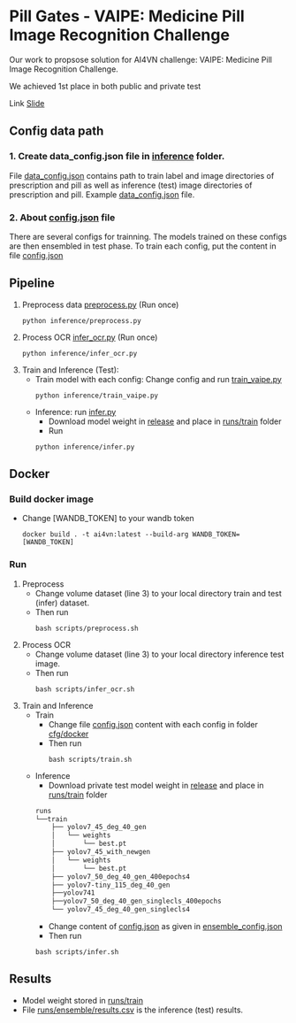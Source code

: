 # Pill Gates - VAIPE: Medicine Pill Image Recognition Challenge
Our work to propsose solution for AI4VN challenge: VAIPE: Medicine Pill Image Recognition Challenge.

We achieved 1st place in both public and private test

Link [Slide](assets/Pill-Gate.pdf)

## Config data path

### 1. Create data_config.json file in [inference](inference) folder.
File [data_config.json](inference/data_config.json) contains path to train label and image directories of prescription and pill as well as inference (test) image directories of prescription and pill. Example [data_config.json](inference/data_config.example.json) file.

### 2. About [config.json](inference/config.json) file
There are several configs for trainning. The models trained on these configs are then ensembled in test phase. To train each config, put the content in file [config.json](inference/config.json) 

## Pipeline

1. Preprocess data [preprocess.py](inference/preprocess.py) (Run once)
    ```
    python inference/preprocess.py 
    ```
2. Process OCR [infer_ocr.py](inference/infer_ocr.py) (Run once)
    ```
    python inference/infer_ocr.py 
    ```
3. Train and Inference (Test):
    - Train model with each config: Change config and run [train_vaipe.py](inference/train_vaipe.py)
        ```
        python inference/train_vaipe.py
        ```
    - Inference:  run [infer.py](inference/infer.py) 
        - Download model weight in [release](https://github.com/phamgialinhlx/pill-yolov7/releases/tag/v1.0.0) and place in [runs/train](runs/train/) folder
        - Run
        ```
        python inference/infer.py
        ```

## Docker
### Build docker image
- Change [WANDB_TOKEN] to your wandb token
    ```
    docker build . -t ai4vn:latest --build-arg WANDB_TOKEN=[WANDB_TOKEN]
    ```
### Run 
1. Preprocess
    - Change volume dataset (line 3) to your local directory train and test (infer) dataset.
    - Then run
        ``` 
        bash scripts/preprocess.sh 
        ```
2.  Process OCR
    - Change volume dataset (line 3) to your local directory inference test image.
    - Then run
        ```
        bash scripts/infer_ocr.sh
        ```
3. Train and Inference
    - Train
        - Change file [config.json](inference/config.json) content with each config in folder [cfg/docker](cfg/docker)
        - Then run 
            ```
            bash scripts/train.sh
            ```
    - Inference
        - Download private test model weight in [release](https://github.com/phamgialinhlx/pill-yolov7/releases/tag/v1.0.0) and place in [runs/train](runs/train/) folder
        ```bash
        runs
        └──train
            ├── yolov7_45_deg_40_gen 
            │   └── weights
            │       └── best.pt
            ├── yolov7_45_with_newgen
            │   └── weights
            │       └── best.pt
            ├── yolov7_50_deg_40_gen_400epochs4 
            ├── yolov7-tiny_115_deg_40_gen 
            ├──yolov741
            ├──yolov7_50_deg_40_gen_singlecls_400epochs 
            └── yolov7_45_deg_40_gen_singlecls4
        
        ```
        - Change content of [config.json](inference/config.json) as given in [ensemble_config.json](cfg/docker/ensemble_config.json)
        - Then run
        ```
        bash scripts/infer.sh
        ```
## Results
- Model weight stored in [runs/train](runs/train)
- File [runs/ensemble/results.csv](runs/ensemble/results.csv) is the inference (test) results.

